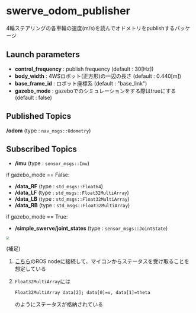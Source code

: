 # swerve_odom_publisher

4輪ステアリングの各車輪の速度(m/s)を読んでオドメトリをpublishするパッケージ



## Launch parameters

- **control_frequency** : publish frequency (default : 30[Hz])
- **body_width** : 4WSロボット(正方形)の一辺の長さ (default : 0.440[m])
- **base_frame_id** : ロボット座標系 (default : "base_link")
- **gazebo_mode** : gazeboでのシミュレーションをする際はtrueにする (default : false)



## Published Topics

**/odom** (type : `nav_msgs::Odometry`)



## Subscribed Topics

- **/imu** (type : `sensor_msgs::Imu`)

 if gazebo_mode == False:

- **/data_RF** (type : `std_msgs::Float64`)
- **/data_LF** (type : `std_msgs::Float32MultiArray`)
- **/data_LB** (type : `std_msgs::Float32MultiArray`)
- **/data_RB** (type : `std_msgs::Float32MultiArray`)

 if gazebo_mode == True:

- **/simple_swerve/joint_states** (type : `sensor_msgs::JointState`)

<img src="https://i.imgur.com/3giWneE.png" style="zoom:50%;" />

(補足)

1. [こちら](https://github.com/moden3/serial_test)のROS nodeに接続して、マイコンからステータスを受け取ることを想定している

2. `Float32MultiArray`には

   `Float32MultiArray data[2]; data[0]=v, data[1]=theta`

   のようにステータスが格納されている
